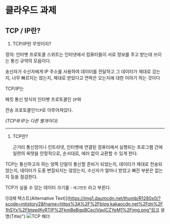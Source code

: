 클라우드 과제 
=============

TCP / IP란?
------------

1. TCP/IP란 무엇이지?

정의:  인터벳 프로토콜 스위트는 인터넷에서 컴퓨터들이 서로 정보를 주고 받는데 쓰이는 통신 규약의 모음이다.

 송신자가 수신자에게 IP 주소를 사용하여 데이터를 전달하고 그 데이터가 제대로 갔는지, 너무 빠르지는 않는지, 제대로 받았다고 연락은 오는지에 대한 이야기 하는 것이다
 
TCP/IP는 

패킷 통신 방식의 인터벳 프로토콜인 `IP`와 

전송 프로토콜인`TCP`로 이루어져있다. 

*(TCP와 IP는 다른 별개이다)*

***
1. TCP란?

   근거리 통신망이나 인트라넷, 인터벳에 연결된 컴퓨터에서 실행되는 프로그램 간에 일련의 옥텟을 안정적으로, 순서대로, 에러 없이 교환할 수 있게 한다.

TCP는 통신하고자 하는 양쪽 단말이 통신할 준비가 되었는지, 데이터가 제대로 전송되었는지, 데이터가 도중 변질되지는 않았는지, 수신자가 얼마나 받았고 빠진 부분은 없는지 등을 점검한다.


TCP가 실을 수 있는 데이터 크기를 : `세그먼트` 라고 부른다.



![대체 텍스트(Alternative Text)](https://img1.daumcdn.net/thumb/R1280x0/?scode=mtistory2&fname=https%3A%2F%2Fblog.kakaocdn.net%2Fdn%2F1hSYx%2FbtqwIKyRTIP%2FkmBeBgpBCecIVavlCZYeM1%2Fimg.png"링크 설명(Title)")
![TCP 해더][Image]

[Image]: https://picsum.photos/500/300 "TCP 해더"







